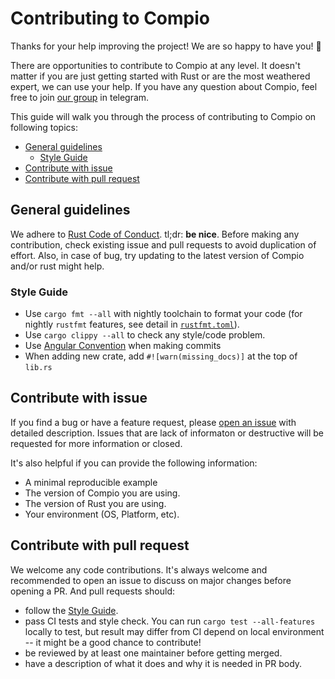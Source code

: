 # Contributing to Compio

Thanks for your help improving the project! We are so happy to have you! :tada:

There are opportunities to contribute to Compio at any level. It doesn't matter if
you are just getting started with Rust or are the most weathered expert, we can
use your help. If you have any question about Compio, feel free to join [our group](https://t.me/compio_rs) in telegram.

This guide will walk you through the process of contributing to Compio on following topics:

- [General guidelines](#general-guidelines)
  - [Style Guide](#style-guide)
- [Contribute with issue](#contribute-with-issue)
- [Contribute with pull request](#contribute-with-pull-request)

## General guidelines

We adhere to [Rust Code of Conduct](https://www.rust-lang.org/policies/code-of-conduct). tl;dr: **be nice**. Before making any contribution, check existing issue and pull requests to avoid duplication of effort. Also, in case of bug, try updating to the latest version of Compio and/or rust might help.

### Style Guide

- Use `cargo fmt --all` with nightly toolchain to format your code (for nightly `rustfmt` features, see detail in [`rustfmt.toml`]).
- Use `cargo clippy --all` to check any style/code problem.
- Use [Angular Convention](https://github.com/angular/angular/blob/main/CONTRIBUTING.md#-commit-message-format) when making commits
- When adding new crate, add `#![warn(missing_docs)]` at the top of `lib.rs`

[`rustfmt.toml`]: https://github.com/compio-rs/compio/blob/master/rustfmt.toml

## Contribute with issue

If you find a bug or have a feature request, please [open an issue](https://github.com/compio-rs/compio/issues/new/choose) with detailed description. Issues that are lack of informaton or destructive will be requested for more information or closed.

It's also helpful if you can provide the following information:

- A minimal reproducible example
- The version of Compio you are using.
- The version of Rust you are using.
- Your environment (OS, Platform, etc).

## Contribute with pull request

We welcome any code contributions. It's always welcome and recommended to open an issue to discuss on major changes before opening a PR. And pull requests should:

- follow the [Style Guide](#style-guide).
- pass CI tests and style check. You can run `cargo test --all-features` locally to test, but result may differ from CI depend on local environment -- it might be a good chance to contribute!
- be reviewed by at least one maintainer before getting merged.
- have a description of what it does and why it is needed in PR body.
